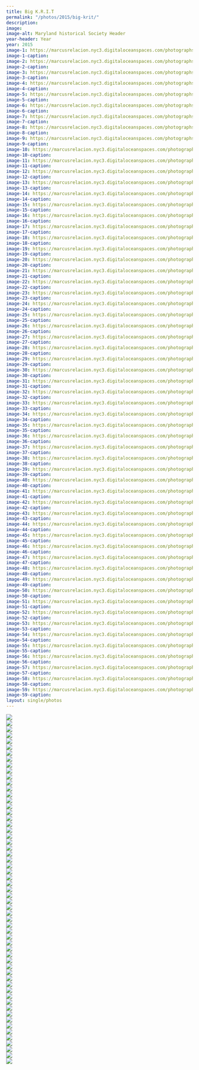 ```yaml
---
title: Big K.R.I.T
permalink: "/photos/2015/big-krit/"
description: 
image: 
image-alt: Maryland historical Society Header
year-header: Year
year: 2015
image-1: https://marcusrelacion.nyc3.digitaloceanspaces.com/photographs/2015/big-krit/krit-1.jpg
image-1-caption: 
image-2: https://marcusrelacion.nyc3.digitaloceanspaces.com/photographs/2015/big-krit/krit-2.jpg
image-2-caption: 
image-3: https://marcusrelacion.nyc3.digitaloceanspaces.com/photographs/2015/big-krit/krit-3.jpg
image-3-caption: 
image-4: https://marcusrelacion.nyc3.digitaloceanspaces.com/photographs/2015/big-krit/krit-4.jpg
image-4-caption: 
image-5: https://marcusrelacion.nyc3.digitaloceanspaces.com/photographs/2015/big-krit/krit-5.jpg
image-5-caption: 
image-6: https://marcusrelacion.nyc3.digitaloceanspaces.com/photographs/2015/big-krit/krit-6.jpg
image-6-caption: 
image-7: https://marcusrelacion.nyc3.digitaloceanspaces.com/photographs/2015/big-krit/krit-7.jpg
image-7-caption: 
image-8: https://marcusrelacion.nyc3.digitaloceanspaces.com/photographs/2015/big-krit/krit-8.jpg
image-8-caption: 
image-9: https://marcusrelacion.nyc3.digitaloceanspaces.com/photographs/2015/big-krit/krit-9.jpg
image-9-caption: 
image-10: https://marcusrelacion.nyc3.digitaloceanspaces.com/photographs/2015/big-krit/krit-10.jpg
image-10-caption: 
image-11: https://marcusrelacion.nyc3.digitaloceanspaces.com/photographs/2015/big-krit/krit-11.jpg
image-11-caption: 
image-12: https://marcusrelacion.nyc3.digitaloceanspaces.com/photographs/2015/big-krit/krit-12.jpg
image-12-caption: 
image-13: https://marcusrelacion.nyc3.digitaloceanspaces.com/photographs/2015/big-krit/krit-13.jpg
image-13-caption: 
image-14: https://marcusrelacion.nyc3.digitaloceanspaces.com/photographs/2015/big-krit/krit-14.jpg
image-14-caption: 
image-15: https://marcusrelacion.nyc3.digitaloceanspaces.com/photographs/2015/big-krit/krit-15.jpg
image-15-caption: 
image-16: https://marcusrelacion.nyc3.digitaloceanspaces.com/photographs/2015/big-krit/krit-16.jpg
image-16-caption: 
image-17: https://marcusrelacion.nyc3.digitaloceanspaces.com/photographs/2015/big-krit/krit-17.jpg
image-17-caption: 
image-18: https://marcusrelacion.nyc3.digitaloceanspaces.com/photographs/2015/big-krit/krit-18.jpg
image-18-caption: 
image-19: https://marcusrelacion.nyc3.digitaloceanspaces.com/photographs/2015/big-krit/krit-19.jpg
image-19-caption: 
image-20: https://marcusrelacion.nyc3.digitaloceanspaces.com/photographs/2015/big-krit/krit-20.jpg
image-20-caption: 
image-21: https://marcusrelacion.nyc3.digitaloceanspaces.com/photographs/2015/big-krit/krit-21.jpg
image-21-caption: 
image-22: https://marcusrelacion.nyc3.digitaloceanspaces.com/photographs/2015/big-krit/krit-22.jpg
image-22-caption: 
image-23: https://marcusrelacion.nyc3.digitaloceanspaces.com/photographs/2015/big-krit/krit-23.jpg
image-23-caption: 
image-24: https://marcusrelacion.nyc3.digitaloceanspaces.com/photographs/2015/big-krit/krit-24.jpg
image-24-caption: 
image-25: https://marcusrelacion.nyc3.digitaloceanspaces.com/photographs/2015/big-krit/krit-25.jpg
image-25-caption: 
image-26: https://marcusrelacion.nyc3.digitaloceanspaces.com/photographs/2015/big-krit/krit-26.jpg
image-26-caption: 
image-27: https://marcusrelacion.nyc3.digitaloceanspaces.com/photographs/2015/big-krit/krit-27.jpg
image-27-caption: 
image-28: https://marcusrelacion.nyc3.digitaloceanspaces.com/photographs/2015/big-krit/krit-28.jpg
image-28-caption: 
image-29: https://marcusrelacion.nyc3.digitaloceanspaces.com/photographs/2015/big-krit/krit-29.jpg
image-29-caption: 
image-30: https://marcusrelacion.nyc3.digitaloceanspaces.com/photographs/2015/big-krit/krit-30.jpg
image-30-caption: 
image-31: https://marcusrelacion.nyc3.digitaloceanspaces.com/photographs/2015/big-krit/krit-31.jpg
image-31-caption: 
image-32: https://marcusrelacion.nyc3.digitaloceanspaces.com/photographs/2015/big-krit/krit-32.jpg
image-32-caption: 
image-33: https://marcusrelacion.nyc3.digitaloceanspaces.com/photographs/2015/big-krit/krit-33.jpg
image-33-caption: 
image-34: https://marcusrelacion.nyc3.digitaloceanspaces.com/photographs/2015/big-krit/krit-34.jpg
image-34-caption: 
image-35: https://marcusrelacion.nyc3.digitaloceanspaces.com/photographs/2015/big-krit/krit-35.jpg
image-35-caption: 
image-36: https://marcusrelacion.nyc3.digitaloceanspaces.com/photographs/2015/big-krit/krit-36.jpg
image-36-caption: 
image-37: https://marcusrelacion.nyc3.digitaloceanspaces.com/photographs/2015/big-krit/krit-37.jpg
image-37-caption: 
image-38: https://marcusrelacion.nyc3.digitaloceanspaces.com/photographs/2015/big-krit/krit-38.jpg
image-38-caption: 
image-39: https://marcusrelacion.nyc3.digitaloceanspaces.com/photographs/2015/big-krit/krit-39.jpg
image-39-caption: 
image-40: https://marcusrelacion.nyc3.digitaloceanspaces.com/photographs/2015/big-krit/krit-40.jpg
image-40-caption: 
image-41: https://marcusrelacion.nyc3.digitaloceanspaces.com/photographs/2015/big-krit/krit-41.jpg
image-41-caption: 
image-42: https://marcusrelacion.nyc3.digitaloceanspaces.com/photographs/2015/big-krit/krit-42.jpg
image-42-caption: 
image-43: https://marcusrelacion.nyc3.digitaloceanspaces.com/photographs/2015/big-krit/krit-43.jpg
image-43-caption: 
image-44: https://marcusrelacion.nyc3.digitaloceanspaces.com/photographs/2015/big-krit/krit-44.jpg
image-44-caption: 
image-45: https://marcusrelacion.nyc3.digitaloceanspaces.com/photographs/2015/big-krit/krit-45.jpg
image-45-caption: 
image-46: https://marcusrelacion.nyc3.digitaloceanspaces.com/photographs/2015/big-krit/krit-46.jpg
image-46-caption: 
image-47: https://marcusrelacion.nyc3.digitaloceanspaces.com/photographs/2015/big-krit/krit-47.jpg
image-47-caption: 
image-48: https://marcusrelacion.nyc3.digitaloceanspaces.com/photographs/2015/big-krit/krit-48.jpg
image-48-caption: 
image-49: https://marcusrelacion.nyc3.digitaloceanspaces.com/photographs/2015/big-krit/krit-49.jpg
image-49-caption: 
image-50: https://marcusrelacion.nyc3.digitaloceanspaces.com/photographs/2015/big-krit/krit-50.jpg
image-50-caption: 
image-51: https://marcusrelacion.nyc3.digitaloceanspaces.com/photographs/2015/big-krit/krit-51.jpg
image-51-caption: 
image-52: https://marcusrelacion.nyc3.digitaloceanspaces.com/photographs/2015/big-krit/krit-52.jpg
image-52-caption: 
image-53: https://marcusrelacion.nyc3.digitaloceanspaces.com/photographs/2015/big-krit/krit-53.jpg
image-53-caption: 
image-54: https://marcusrelacion.nyc3.digitaloceanspaces.com/photographs/2015/big-krit/krit-54.jpg
image-54-caption: 
image-55: https://marcusrelacion.nyc3.digitaloceanspaces.com/photographs/2015/big-krit/krit-55.jpg
image-55-caption: 
image-56: https://marcusrelacion.nyc3.digitaloceanspaces.com/photographs/2015/big-krit/krit-56.jpg
image-56-caption: 
image-57: https://marcusrelacion.nyc3.digitaloceanspaces.com/photographs/2015/big-krit/krit-57.jpg
image-57-caption: 
image-58: https://marcusrelacion.nyc3.digitaloceanspaces.com/photographs/2015/big-krit/krit-58.jpg
image-58-caption: 
image-59: https://marcusrelacion.nyc3.digitaloceanspaces.com/photographs/2015/big-krit/krit-59.jpg
image-59-caption: 
layout: single/photos
---
```


<div class="cf">
    <div class="fl"><img class="v-mid w-100" src="{{ page.image-1 }}"></div>
    <div class="fl"><img class="v-mid w-100" src="{{ page.image-2 }}"></div>
    <div class="fl"><img class="v-mid w-100" src="{{ page.image-3 }}"></div>
    <div class="fl"><img class="v-mid w-100" src="{{ page.image-4 }}"></div>
    <div class="fl"><img class="v-mid w-100" src="{{ page.image-5 }}"></div>
    <div class="fl"><img class="v-mid w-100" src="{{ page.image-6 }}"></div>
    <div class="fl"><img class="v-mid w-100" src="{{ page.image-7 }}"></div>
    <div class="fl"><img class="v-mid w-100" src="{{ page.image-8 }}"></div>
    <div class="fl"><img class="v-mid w-100" src="{{ page.image-9 }}"></div>
    <div class="fl"><img class="v-mid w-100" src="{{ page.image-10 }}"></div>
    <div class="fl"><img class="v-mid w-100" src="{{ page.image-11 }}"></div>
    <div class="fl"><img class="v-mid w-100" src="{{ page.image-12 }}"></div>
    <div class="fl"><img class="v-mid w-100" src="{{ page.image-13 }}"></div>
    <div class="fl"><img class="v-mid w-100" src="{{ page.image-14 }}"></div>
    <div class="fl"><img class="v-mid w-100" src="{{ page.image-15 }}"></div>
    <div class="fl"><img class="v-mid w-100" src="{{ page.image-16 }}"></div>
    <div class="fl"><img class="v-mid w-100" src="{{ page.image-17 }}"></div>
    <div class="fl"><img class="v-mid w-100" src="{{ page.image-18 }}"></div>
    <div class="fl"><img class="v-mid w-100" src="{{ page.image-19 }}"></div>
    <div class="fl"><img class="v-mid w-100" src="{{ page.image-20 }}"></div>
    <div class="fl"><img class="v-mid w-100" src="{{ page.image-21 }}"></div>
    <div class="fl"><img class="v-mid w-100" src="{{ page.image-22 }}"></div>
    <div class="fl"><img class="v-mid w-100" src="{{ page.image-23 }}"></div>
    <div class="fl"><img class="v-mid w-100" src="{{ page.image-24 }}"></div>
    <div class="fl"><img class="v-mid w-100" src="{{ page.image-25 }}"></div>
    <div class="fl"><img class="v-mid w-100" src="{{ page.image-26 }}"></div>
    <div class="fl"><img class="v-mid w-100" src="{{ page.image-27 }}"></div>
    <div class="fl"><img class="v-mid w-100" src="{{ page.image-28 }}"></div>
    <div class="fl"><img class="v-mid w-100" src="{{ page.image-29 }}"></div>
    <div class="fl"><img class="v-mid w-100" src="{{ page.image-30 }}"></div>
    <div class="fl"><img class="v-mid w-100" src="{{ page.image-31 }}"></div>
    <div class="fl"><img class="v-mid w-100" src="{{ page.image-32 }}"></div>
    <div class="fl"><img class="v-mid w-100" src="{{ page.image-33 }}"></div>
    <div class="fl"><img class="v-mid w-100" src="{{ page.image-34 }}"></div>
    <div class="fl"><img class="v-mid w-100" src="{{ page.image-35 }}"></div>
    <div class="fl"><img class="v-mid w-100" src="{{ page.image-36 }}"></div>
    <div class="fl"><img class="v-mid w-100" src="{{ page.image-37 }}"></div>
    <div class="fl"><img class="v-mid w-100" src="{{ page.image-38 }}"></div>
    <div class="fl"><img class="v-mid w-100" src="{{ page.image-39 }}"></div>
    <div class="fl"><img class="v-mid w-100" src="{{ page.image-40 }}"></div>
    <div class="fl"><img class="v-mid w-100" src="{{ page.image-41 }}"></div>
    <div class="fl"><img class="v-mid w-100" src="{{ page.image-42 }}"></div>
    <div class="fl"><img class="v-mid w-100" src="{{ page.image-43 }}"></div>
    <div class="fl"><img class="v-mid w-100" src="{{ page.image-44 }}"></div>
    <div class="fl"><img class="v-mid w-100" src="{{ page.image-45 }}"></div>
    <div class="fl"><img class="v-mid w-100" src="{{ page.image-46 }}"></div>
    <div class="fl"><img class="v-mid w-100" src="{{ page.image-47 }}"></div>
    <div class="fl"><img class="v-mid w-100" src="{{ page.image-48 }}"></div>
    <div class="fl"><img class="v-mid w-100" src="{{ page.image-49 }}"></div>
    <div class="fl"><img class="v-mid w-100" src="{{ page.image-50 }}"></div>
    <div class="fl"><img class="v-mid w-100" src="{{ page.image-51 }}"></div>
    <div class="fl"><img class="v-mid w-100" src="{{ page.image-52 }}"></div>
    <div class="fl"><img class="v-mid w-100" src="{{ page.image-53 }}"></div>
    <div class="fl"><img class="v-mid w-100" src="{{ page.image-54 }}"></div>
    <div class="fl"><img class="v-mid w-100" src="{{ page.image-55 }}"></div>
    <div class="fl"><img class="v-mid w-100" src="{{ page.image-56 }}"></div>
    <div class="fl"><img class="v-mid w-100" src="{{ page.image-57 }}"></div>
    <div class="fl"><img class="v-mid w-100" src="{{ page.image-58 }}"></div>
    <div class="fl"><img class="v-mid w-100" src="{{ page.image-59 }}"></div>
</div>